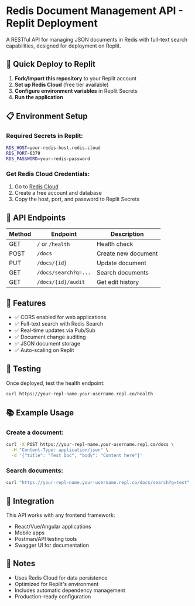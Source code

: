 # Redis Document Management API - Replit Deployment

A RESTful API for managing JSON documents in Redis with full-text search capabilities, designed for deployment on Replit.

## 🚀 Quick Deploy to Replit

1. **Fork/Import this repository** to your Replit account
2. **Set up Redis Cloud** (free tier available)
3. **Configure environment variables** in Replit Secrets
4. **Run the application**

## 📋 Environment Setup

### Required Secrets in Replit:

```bash
RDS_HOST=your-redis-host.redis.cloud
RDS_PORT=6379
RDS_PASSWORD=your-redis-password
```

### Get Redis Cloud Credentials:
1. Go to [Redis Cloud](https://redis.com/try-free/)
2. Create a free account and database
3. Copy the host, port, and password to Replit Secrets

## 🔧 API Endpoints

| Method | Endpoint | Description |
|--------|----------|-------------|
| GET | `/` or `/health` | Health check |
| POST | `/docs` | Create new document |
| PUT | `/docs/{id}` | Update document |
| GET | `/docs/search?q=...` | Search documents |
| GET | `/docs/{id}/audit` | Get edit history |

## 📡 Features

- ✅ CORS enabled for web applications
- ✅ Full-text search with Redis Search
- ✅ Real-time updates via Pub/Sub
- ✅ Document change auditing
- ✅ JSON document storage
- ✅ Auto-scaling on Replit

## 🧪 Testing

Once deployed, test the health endpoint:
```bash
curl https://your-repl-name.your-username.repl.co/health
```

## 📚 Example Usage

### Create a document:
```bash
curl -X POST https://your-repl-name.your-username.repl.co/docs \
  -H "Content-Type: application/json" \
  -d '{"title": "Test Doc", "body": "Content here"}'
```

### Search documents:
```bash
curl "https://your-repl-name.your-username.repl.co/docs/search?q=test"
```

## 🔗 Integration

This API works with any frontend framework:
- React/Vue/Angular applications
- Mobile apps
- Postman/API testing tools
- Swagger UI for documentation

## 📝 Notes

- Uses Redis Cloud for data persistence
- Optimized for Replit's environment
- Includes automatic dependency management
- Production-ready configuration
